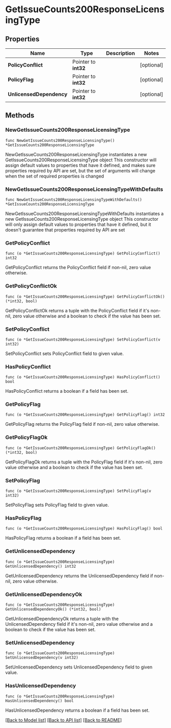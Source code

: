 # GetIssueCounts200ResponseLicensingType

## Properties

Name | Type | Description | Notes
------------ | ------------- | ------------- | -------------
**PolicyConflict** | Pointer to **int32** |  | [optional] 
**PolicyFlag** | Pointer to **int32** |  | [optional] 
**UnlicensedDependency** | Pointer to **int32** |  | [optional] 

## Methods

### NewGetIssueCounts200ResponseLicensingType

`func NewGetIssueCounts200ResponseLicensingType() *GetIssueCounts200ResponseLicensingType`

NewGetIssueCounts200ResponseLicensingType instantiates a new GetIssueCounts200ResponseLicensingType object
This constructor will assign default values to properties that have it defined,
and makes sure properties required by API are set, but the set of arguments
will change when the set of required properties is changed

### NewGetIssueCounts200ResponseLicensingTypeWithDefaults

`func NewGetIssueCounts200ResponseLicensingTypeWithDefaults() *GetIssueCounts200ResponseLicensingType`

NewGetIssueCounts200ResponseLicensingTypeWithDefaults instantiates a new GetIssueCounts200ResponseLicensingType object
This constructor will only assign default values to properties that have it defined,
but it doesn't guarantee that properties required by API are set

### GetPolicyConflict

`func (o *GetIssueCounts200ResponseLicensingType) GetPolicyConflict() int32`

GetPolicyConflict returns the PolicyConflict field if non-nil, zero value otherwise.

### GetPolicyConflictOk

`func (o *GetIssueCounts200ResponseLicensingType) GetPolicyConflictOk() (*int32, bool)`

GetPolicyConflictOk returns a tuple with the PolicyConflict field if it's non-nil, zero value otherwise
and a boolean to check if the value has been set.

### SetPolicyConflict

`func (o *GetIssueCounts200ResponseLicensingType) SetPolicyConflict(v int32)`

SetPolicyConflict sets PolicyConflict field to given value.

### HasPolicyConflict

`func (o *GetIssueCounts200ResponseLicensingType) HasPolicyConflict() bool`

HasPolicyConflict returns a boolean if a field has been set.

### GetPolicyFlag

`func (o *GetIssueCounts200ResponseLicensingType) GetPolicyFlag() int32`

GetPolicyFlag returns the PolicyFlag field if non-nil, zero value otherwise.

### GetPolicyFlagOk

`func (o *GetIssueCounts200ResponseLicensingType) GetPolicyFlagOk() (*int32, bool)`

GetPolicyFlagOk returns a tuple with the PolicyFlag field if it's non-nil, zero value otherwise
and a boolean to check if the value has been set.

### SetPolicyFlag

`func (o *GetIssueCounts200ResponseLicensingType) SetPolicyFlag(v int32)`

SetPolicyFlag sets PolicyFlag field to given value.

### HasPolicyFlag

`func (o *GetIssueCounts200ResponseLicensingType) HasPolicyFlag() bool`

HasPolicyFlag returns a boolean if a field has been set.

### GetUnlicensedDependency

`func (o *GetIssueCounts200ResponseLicensingType) GetUnlicensedDependency() int32`

GetUnlicensedDependency returns the UnlicensedDependency field if non-nil, zero value otherwise.

### GetUnlicensedDependencyOk

`func (o *GetIssueCounts200ResponseLicensingType) GetUnlicensedDependencyOk() (*int32, bool)`

GetUnlicensedDependencyOk returns a tuple with the UnlicensedDependency field if it's non-nil, zero value otherwise
and a boolean to check if the value has been set.

### SetUnlicensedDependency

`func (o *GetIssueCounts200ResponseLicensingType) SetUnlicensedDependency(v int32)`

SetUnlicensedDependency sets UnlicensedDependency field to given value.

### HasUnlicensedDependency

`func (o *GetIssueCounts200ResponseLicensingType) HasUnlicensedDependency() bool`

HasUnlicensedDependency returns a boolean if a field has been set.


[[Back to Model list]](../README.md#documentation-for-models) [[Back to API list]](../README.md#documentation-for-api-endpoints) [[Back to README]](../README.md)


